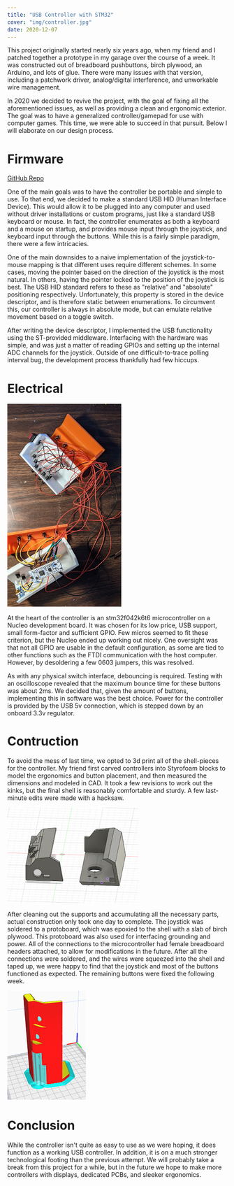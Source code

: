 ```yaml
---
title: "USB Controller with STM32"
cover: "img/controller.jpg"
date: 2020-12-07
---
```


This project originally started nearly six years ago, when my friend and I patched together a prototype in my garage over the course of a week. It was constructed out of breadboard pushbuttons, birch plywood, an Arduino, and lots of glue. There were many issues with that version, including a patchwork driver, analog/digital interference, and unworkable wire management.

In 2020 we decided to revive the project, with the goal of fixing all the aforementioned issues, as well as providing a clean and ergonomic exterior. The goal was to have a generalized controller/gamepad for use with computer games. This time, we were able to succeed in that pursuit. Below I will elaborate on our design process.

# Firmware
[GitHub Repo](https://github.com/DonDrews/MOBAC2)

One of the main goals was to have the controller be portable and simple to use. To that end, we decided to make a standard USB HID (Human Interface Device). This would allow it to be plugged into any computer and used without driver installations or custom programs, just like a standard USB keyboard or mouse. In fact, the controller enumerates as both a keyboard and a mouse on startup, and provides mouse input through the joystick, and keyboard input through the buttons. While this is a fairly simple paradigm, there were a few intricacies.

One of the main downsides to a naive implementation of the joystick-to-mouse mapping is that different uses require different schemes. In some cases, moving the pointer based on the direction of the joystick is the most natural. In others, having the pointer locked to the position of the joystick is best. The USB HID standard refers to these as "relative" and "absolute" positioning respectively. Unfortunately, this property is stored in the device descriptor, and is therefore static between enumerations. To circumvent this, our controller is always in absolute mode, but can emulate relative movement based on a toggle switch.

After writing the device descriptor, I implemented the USB functionality using the ST-provided middleware. Interfacing with the hardware was simple, and was just a matter of reading GPIOs and setting up the internal ADC channels for the joystick. Outside of one difficult-to-trace polling interval bug, the development process thankfully had few hiccups.

# Electrical
![Controller Wiring](/img/controller-wiring.jpg)

At the heart of the controller is an stm32f042k6t6 microcontroller on a Nucleo development board. It was chosen for its low price, USB support, small form-factor and sufficient GPIO. Few micros seemed to fit these criterion, but the Nucleo ended up working out nicely. One oversight was that not all GPIO are usable in the default configuration, as some are tied to other functions such as the FTDI communication with the host computer. However, by desoldering a few 0603 jumpers, this was resolved.

As with any physical switch interface, debouncing is required. Testing with an oscilloscope revealed that the maximum bounce time for these buttons was about 2ms. We decided that, given the amount of buttons, implementing this in software was the best choice. Power for the controller is provided by the USB 5v connection, which is stepped down by an onboard 3.3v regulator.

# Contruction

To avoid the mess of last time, we opted to 3d print all of the shell-pieces for the controller. My friend first carved controllers into Styrofoam blocks to model the ergonomics and button placement, and then measured the dimensions and modeled in CAD. It took a few revisions to work out the kinks, but the final shell is reasonably comfortable and sturdy. A few last-minute edits were made with a hacksaw.

![Controller CAD](/img/controller-cad.png)

After cleaning out the supports and accumulating all the necessary parts, actual construction only took one day to complete. The joystick was soldered to a protoboard, which was epoxied to the shell with a slab of birch plywood. This protoboard was also used for interfacing grounding and power. All of the connections to the microcontroller had female breadboard headers attached, to allow for modifications in the future. After all the connections were soldered, and the wires were squeezed into the shell and taped up, we were happy to find that the joystick and most of the buttons functioned as expected. The remaining buttons were fixed the following week.

![Controller Print](/img/controller-print.png)

# Conclusion

While the controller isn't quite as easy to use as we were hoping, it does function as a working USB controller. In addition, it is on a much stronger technological footing than the previous attempt. We will probably take a break from this project for a while, but in the future we hope to make more controllers with displays, dedicated PCBs, and sleeker ergonomics.